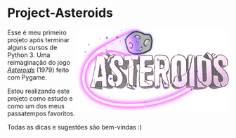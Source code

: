 # Project-Asteroids

<img src="source/media/images/logo.png" align="right">

Esse é meu primeiro projeto após terminar alguns cursos de Python 3. Uma reimaginação do jogo [_Asteroids_](https://www.google.com/search?client=opera-gx&q=asteroids+game&sourceid=opera&ie=UTF-8&oe=UTF-8) (1979) feito com Pygame. 

Estou realizando este projeto como estudo e como um dos meus passatempos favoritos.

Todas as dicas e sugestões são bem-vindas :)

